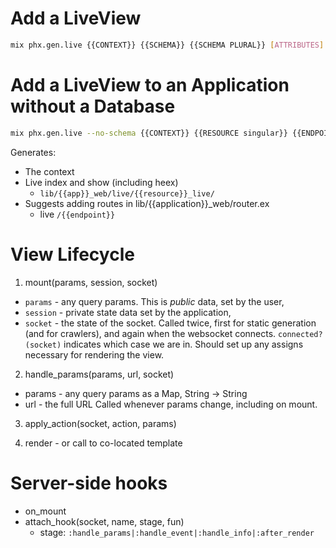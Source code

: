# Add a LiveView

```sh
mix phx.gen.live {{CONTEXT}} {{SCHEMA}} {{SCHEMA PLURAL}} [ATTRIBUTES]
```

# Add a LiveView to an Application without a Database

```sh
mix phx.gen.live --no-schema {{CONTEXT}} {{RESOURCE singular}} {{ENDPOINT}}
```

Generates:

* The context
* Live index and show (including heex)
  * `lib/{{app}}_web/live/{{resource}}_live/`
* Suggests adding routes in lib/{{application}}_web/router.ex
  * live `/{{endpoint}}`

# View Lifecycle

1. mount(params, session, socket)
* `params` - any query params. This is *public* data, set by the user,
* `session` - private state data set by the application,
* `socket` - the state of the socket.
Called twice, first for static generation (and for crawlers),
and again when the websocket connects.
`connected?(socket)` indicates which case we are in.
Should set up any assigns necessary for rendering the view.

2. handle_params(params, url, socket)
  * params - any query params as a Map, String -> String
  * url - the full URL
Called whenever params change, including on mount.

3. apply_action(socket, action, params)

4. render - or call to co-located template

# Server-side hooks

* on_mount
* attach_hook(socket, name, stage, fun)
  * stage: `:handle_params|:handle_event|:handle_info|:after_render`

# 
